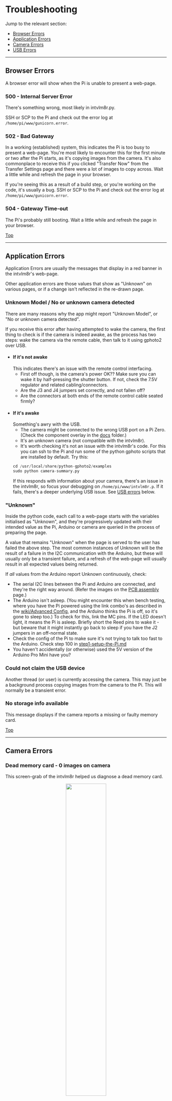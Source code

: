 # Troubleshooting

Jump to the relevant section:

- [Browser Errors](https://github.com/greiginsydney/Intervalometerator/blob/master/docs/troubleshooting.md#browser-errors)
- [Application Errors](https://github.com/greiginsydney/Intervalometerator/blob/master/docs/troubleshooting.md#application-errors)
- [Camera Errors](https://github.com/greiginsydney/Intervalometerator/blob/master/docs/troubleshooting.md#camera-errors)
- [USB Errors](https://github.com/greiginsydney/Intervalometerator/blob/master/docs/troubleshooting.md#usb-errors)

<hr/>

## Browser Errors

A browser error will show when the Pi is unable to present a web-page. 

### 500 - Internal Server Error

There's something wrong, most likely in intvlm8r.py.

SSH or SCP to the Pi and check out the error log at `/home/pi/www/gunicorn.error`.

### 502 - Bad Gateway

In a working (established) system, this indicates the Pi is too busy to present a web-page. You're most likely to encounter this for the first minute or two after the Pi starts, as it's copying images from the camera. It's also commonplace to receive this if you clicked "Transfer Now" from the Transfer Settings page and there were a lot of images to copy across. Wait a little while and refresh the page in your browser.

If you're seeing this as a result of a build step, or you're working on the code, it's usually a bug. SSH or SCP to the Pi and check out the error log at `/home/pi/www/gunicorn.error`.

### 504 - Gateway Time-out

The Pi's probably still booting. Wait a little while and refresh the page in your browser.

[Top](https://github.com/greiginsydney/Intervalometerator/blob/master/docs/troubleshooting.md#troubleshooting)
<hr/>

## Application Errors 

Application Errors are usually the messages that display in a red banner in the intvlm8r's web-page.

Other application errors are those values that show as "Unknown" on various pages, or if a change isn't reflected in the re-drawn page.

### Unknown Model / No or unknown camera detected
There are many reasons why the app might report "Unknown Model", or "No or unknown camera detected".

If you receive this error after having attempted to wake the camera, the first thing to check is if the camera is indeed awake, as the process has two steps: wake the camera via the remote cable, then talk to it using gphoto2 over USB.

- #### If it's not awake
    This indicates there's an issue with the remote control interfacing.
    - First off though, is the camera's power OK?? Make sure you can wake it by half-pressing the shutter button. If not, check the 7.5V regulator and related cabling/connectors.
    - Are the J3 and J4 jumpers set correctly, and not fallen off?
    - Are the connectors at both ends of the remote control cable seated firmly?
- #### If it's awake
    Something's awry with the USB.
    - The camera might be connected to the wrong USB port on a Pi Zero. (Check the component overlay in the [docs](https://github.com/greiginsydney/Intervalometerator/tree/master/docs) folder.)
    - It's an unknown camera (not compatible with the intvlm8r).
    - It's worth checking it's not an issue with the intvlm8r's code. For this you can ssh to the Pi and run some of the python gphoto scripts that are installed by default. Try this:
    ```python
    cd /usr/local/share/python-gphoto2/examples
    sudo python camera-summary.py 
    ```
     If this responds with information about your camera, there's an issue in the intvlm8r, so focus your debugging on `/home/pi/www/intvlm8r.p`. If it fails, there's a deeper underlying USB issue. See [USB errors](https://github.com/greiginsydney/Intervalometerator/wiki/Troubleshooting#usb-errors) below.

### "Unknown"
Inside the python code, each call to a web-page starts with the variables initialised as "Unknown", and they're progressively updated with their intended value as the Pi, Arduino or camera are queried in the process of preparing the page.

A value that remains "Unknown" when the page is served to the user has failed the above step. The most common instances of Unknown will be the result of a failure in the I2C communication with the Arduino, but these will usually only be a transient failure, and a refresh of the web-page will usually result in all expected values being returned.

If _all_ values from the Arduino report Unknown continuously, check:
- The aerial I2C lines between the Pi and Arduino are connected, and they're the right way around. (Refer the images on the [PCB assembly](https://github.com/greiginsydney/Intervalometerator/blob/master/docs/step4-pcb-assembly.md) page.)
- The Arduino isn't asleep. (You might encounter this when bench testing, where you have the Pi powered using the link combo's as described in the [wiki/Advanced Config](https://github.com/greiginsydney/Intervalometerator/wiki/Advanced-Config), and the Arduino thinks the Pi is off, so it's gone to sleep too.) To check for this, link the MC pins. If the LED doesn't light, it means the Pi is asleep. Briefly short the Reed pins to wake it - but beware that it might instantly go back to sleep if you have the J2 jumpers in an off-normal state.
- Check the config of the Pi to make sure it's not trying to talk too fast to the Arduino. Check step 100 in [step1-setup-the-Pi.md](https://github.com/greiginsydney/Intervalometerator/blob/master/docs/step1-setup-the-Pi.md#continue-with-the-piarduino-interfacing)
- You haven't accidentally (or otherwise) used the 5V version of the Arduino Pro Mini have you?

### Could not claim the USB device
Another thread (or user) is currently accessing the camera. This may just be a background process copying images from the camera to the Pi. This will normally be a transient error.

### No storage info available
This message displays if the camera reports a missing or faulty memory card. 

[Top](https://github.com/greiginsydney/Intervalometerator/wiki/Troubleshooting#troubleshooting)
<hr/>

## Camera Errors

### Dead memory card - 0 images on camera

This screen-grab of the intvlm8r helped us diagnose a dead memory card.

<p align="center">
<img src="https://user-images.githubusercontent.com/11004787/57963739-58843900-796c-11e9-90ac-8e69e1531ec0.png" width="50%">
</p>

The System Date and Next/Last Shots all report that the intvlm8r is attempting to fire off photos. That we can see the camera is a 600D means (1) it's connected, (2) it's awake, and (3) that the USB port is working between it and the Pi.

Had the camera reported it had 'nn' images and a datestamp for the last one we would have suspected the remote control cable had become dislodged, but the lack of this info suggested otherwise.

Manual intervention at this stage was required, and an in-person check of the camera reported it saying "No card in camera". A test for this issue was added to intvlm8r.py, and it now reports "No storage info available" to the web-page.

[Top](https://github.com/greiginsydney/Intervalometerator/wiki/Troubleshooting#troubleshooting)
<hr/>

## USB Errors
If there are problems with USB communication between the Pi and the camera lots of things will stop working, but the Intervalometerator's designed so that the camera is still able to take photos if the Pi or USB go faulty.

USB errors will usually manifest themselves as the total failure to communicate with the camera, beyond being able to wake it and fire scheduled photos. The browser will report "Unknown Model" and/or "No or unknown camera detected".

### Test steps
Before proceeding here, confirm first this isn't a different problem. See the test steps in [Unknown Model / No or unknown camera detected](https://github.com/greiginsydney/Intervalometerator/wiki/Troubleshooting#unknown-model--no-or-unknown-camera-detected).
Assuming the web-site's responding we know the Pi's running, which confirms it's powered and that it's "sane" - the OS, file system and application all appear to be sufficiently intact.
There are two paths to take now: hardware (wiring) and software. The latter is the quicker and easier to test - and less intrusive too:
#### Software 

SSH to the Pi, login and issue the command `lsusb`. All going well, something like this should be the output - with the obvious clue here being your camera is reported:
```
pi@intvlm8r-zero:~ $ lsusb
Bus 001 Device 002: ID 04a9:3215 Canon, Inc.
Bus 001 Device 001: ID 1d6b:0002 Linux Foundation 2.0 root hub
```

The absence of the camera can still be either hardware or software, so let's continue. Here's an example of a Pi in a faulted state:

```linux
pi@intvlm8r-zero:~ $ lsusb
Bus 001 Device 001: ID 1d6b:0002 Linux Foundation 2.0 root hub
```

"dmesg" might reveal issues with USB. (`man dmesg`:"dmesg is used to examine or control the kernel ring buffer".)
```
pi@intvlm8r-zero:~ $ dmesg | grep usb
[581537.438430] usb 1-1: new high-speed USB device number 104 using dwc_otg
[581537.799353] usb 1-1: New USB device found, idVendor=04a9, idProduct=3215
[581537.799375] usb 1-1: New USB device strings: Mfr=1, Product=2, SerialNumber=0
[581537.799387] usb 1-1: Product: Canon Digital Camera
[581537.799413] usb 1-1: Manufacturer: Canon Inc.
[585135.207038] usb 1-1: USB disconnect, device number 104
[585137.496790] usb 1-1: new high-speed USB device number 105 using dwc_otg
[585137.738684] usb 1-1: New USB device found, idVendor=04a9, idProduct=3215
[585137.738721] usb 1-1: New USB device strings: Mfr=1, Product=2, SerialNumber=0
[585137.738731] usb 1-1: Product: Canon Digital Camera
[585137.738738] usb 1-1: Manufacturer: Canon Inc.
[588735.289881] usb 1-1: USB disconnect, device number 105
[588737.469583] usb 1-1: new high-speed USB device number 106 using dwc_otg
[588737.711450] usb 1-1: New USB device found, idVendor=04a9, idProduct=3215
[588737.711492] usb 1-1: New USB device strings: Mfr=1, Product=2, SerialNumber=0
[588737.711503] usb 1-1: Product: Canon Digital Camera
[588737.711511] usb 1-1: Manufacturer: Canon Inc.
[592334.790059] usb usb1-port1: disabled by hub (EMI?), re-enabling...
[592334.790093] usb 1-1: USB disconnect, device number 106
[592335.199838] usb 1-1: new high-speed USB device number 107 using dwc_otg
[592335.479824] usb 1-1: device descriptor read/64, error -71
[592335.809886] usb 1-1: device descriptor read/64, error -71
```
The fix in this case was a reboot of the Pi, as simple as `sudo reboot now`. The faulty Pi in this real-world extract was running on the bench in "Always On" mode. It's less likely you'll encounter this problem in the field if the Pi is only running for a set period per day then shutting down.

If there are no obvious errors in the dmesg output, a reboot of the Pi might be in order anyway. If camera comm's is still down after a reboot, continue to Hardware:

#### Hardware

Still crook?
- Try re-seating the USB connectors at both ends. Be careful with the micro USB connector on the Pi Zero as these are relatively fragile.
- Is the USB cable OK? Check carefully to ensure it's not been accidentally damaged by being pinched in the box's seal when it was closed.
- Are you using the correct USB port on the Pi Zero? It's labelled on the white PCB overlay, but you need to be using the USB socket closest to the HDMI socket. The other USB socket is only a power input - it's useless for communicating over.
- Is there any sign of physical damage to the USB socket? It's not sitting at an angle: left or right, pointing up or down? It's only a surface-mounting socket, so it could have been damaged if the cable was pulled or bumped.
- If you happen to have another *supported* camera handy, move the USB connector to it, wake it, then see if everything comes good. If it does, the problem is with the original camera. 
- If you have a keyboard or mouse handy, plug it into the USB socket. If the socket and board are good, the device should show signs of life. Tap the CapsLock, NumLock and ScrollLock buttons and see if the corresponding LED lights, or that the LED on your optical mouse is illuminated.
- If the keyboard/mouse test fail, it's starting to look like you have a damaged Pi or cabling. Replace the OTG cable (if you're using one to convert to USB-A) if you haven't already. 
- If you've reached this step it's not looking good. Try a power-down reboot of the Pi (rather than just a software reboot). To _elegantly_ do this, remove the jumper that's on the top two pins of J2. Once the Pi has shutdown, remove power from the board, reinstate the top J2 jumper and reapply power.
- If USB is still down, replace the Pi and/or entire PCB.
<hr/>

